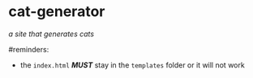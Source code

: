 # cat-generator
<i>a site that generates cats</i> 


#reminders:
- the `index.html` ***MUST*** stay in the `templates` folder or it will not work 

